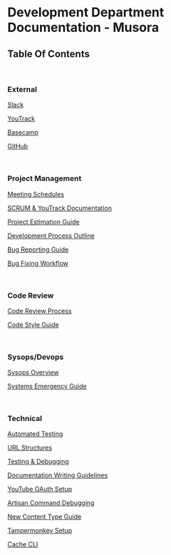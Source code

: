 # Development Department Documentation - Musora

## Table Of Contents

<br>

### External

[Slack](https://musora-dev.slack.com)

[YouTrack](https://musoradevelopment.myjetbrains.com)

[Basecamp](https://basecamp.com/1792144/)

[GitHub](https://github.com/railroadmedia)

<br>

### Project Management

[Meeting Schedules](docs/project-management/meeting-schedules.md)

[SCRUM & YouTrack Documentation](docs/project-management/scrum-youtrack.md)

[Project Estimation Guide](docs/project-management/project-estimation-system-dev-days.md)

[Development Process Outline](docs/project-management/development-process-overview.md)

[Bug Reporting Guide](docs/project-management/bug-reporting-guide-and-examples.md)

[Bug Fixing Workflow](docs/project-management/bug-fixing-workflow.md)

<br>

### Code Review

[Code Review Process](docs/code-review/code-review.md)

[Code Style Guide](docs/code-review/code-style-guide.md)

<br>

### Sysops/Devops

[Sysops Overview](docs/sysops-devops/sysops-overview.md)

[Systems Emergency Guide](docs/sysops-devops/systems-emergency-guide.md)

<br>

### Technical

[Automated Testing](docs/technical/automated-testing.md)

[URL Structures](docs/technical/brand-application-url-structure.md)

[Testing & Debugging](docs/technical/testing-and-debugging.md)

[Documentation Writing Guidelines](docs/technical/writing-documentation-guidelines.md)

[YouTube OAuth Setup](docs/technical/youtube-oauth-api-setup.md)

[Artisan Command Debugging](docs/technical/artisan-command-debug.md)

[New Content Type Guide](docs/technical/new-content-type-backend-instructions.md)

[Tampermonkey Setup](docs/technical/tampermonkey.md)

[Cache CLI](docs/technical/cache-cli.md)
